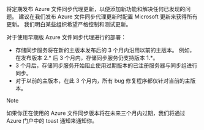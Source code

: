 将定期发布 Azure 文件同步代理更新，以便添加新功能和解决任何已发现的问题。 建议在我们发布 Azure 文件同步代理更新时配置 Microsoft 更新来获得所有更新。 我们明白某些组织希望严格控制和测试更新。 

对于使用早期版 Azure 文件同步代理进行的部署：

- 存储同步服务将在新的主版本发布后的 3 个月内沿用以前的主版本。 例如，在发布版本 2.\* 后 3 个月内，存储同步服务仍支持版本 1.\*。
- 3 个月后，存储同步服务开始阻止使用过期版本的已注册服务器与同步组进行同步。
- 对于以前的主版本，在此 3 个月内，所有 bug 修复程序都仅针对当前的主版本。

> [!Note]  
> 如果你正在使用的 Azure 文件同步版本将在未来三个月内过期，我们将通过 Azure 门户中的 toast 通知来通知你。